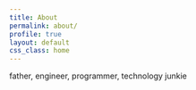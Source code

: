 ```yaml
---
title: About
permalink: about/
profile: true
layout: default
css_class: home
---
```


father, engineer, programmer, technology junkie
